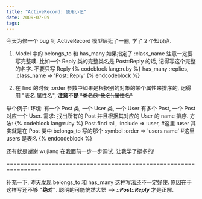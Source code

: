 ```yaml
---
title: "ActiveRecord: 使用小记"
date: 2009-07-09
tags:
---
```


今天为修一个 bug 到 ActiveRecord 模型层逛了一圈, 学了 2 个知识点.
1. Model 中的 belongs_to 和 has_many 如果指定了 :class_name 注意一定要写完整噢. 比如一个 Reply 类的完整类名是 Post::Reply 的话, 记得写这个完整的名字. 不要只写 Reply
{% codeblock lang:ruby %}
has_many :replies,
         :class_name => 'Post::Reply'
{% endcodeblock %}

2. 在 find 的时候 :order 参数中如果是根据别的对象的某个属性来排序的, 记得用 "表名.属性名", <strong>注意不是</strong> <del datetime="2009-07-09T06:09:43+00:00">"类名(对象名).属性名"</del>

举个例子:
环境: 有一个 Post 类, 一个 User 类, 一个 User 有多个 Post, 一个 Post 对应一个 User.
需求: 找出所有的 Post 并且根据其对应的 User 的 name 排序.
方法:
{% codeblock lang:ruby %}
Post.find :all,
          :include => :user, #这里 :user 其实就是在 Post 类中 belongs_to 写的那个 symbol
          :order   => 'users.name' #这里 users 是表名
{% endcodeblock %}

还有就是谢谢 wujiang 在我面前一步一步调试. 让我学了挺多的!

================================================================

补充一下, 昨天发现 belongs_to 和 has_many 这种写法还不一定好使. 原因在于这样写还不够 <strong>"绝对"</strong>. 聪明的可能恍然大悟 --> <em><strong>::Post::Reply</strong></em> 才是正解.
